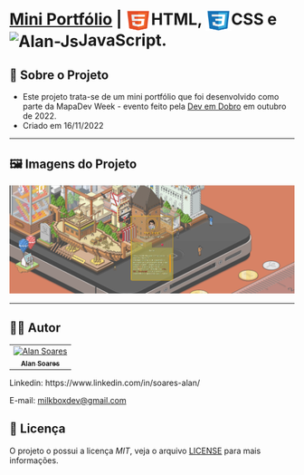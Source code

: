 # [Mini Portfólio](https://soares-alan.github.io/mini_portfolio/) | <img align="center" alt="Alan-HTML" height="35" width="45" src="https://raw.githubusercontent.com/devicons/devicon/master/icons/html5/html5-original.svg">HTML, <img align="center" alt="Alan-CSS" height="35" width="45" src="https://raw.githubusercontent.com/devicons/devicon/master/icons/css3/css3-original.svg">CSS e <img align="center" alt="Alan-Js" height="35" width="45" src="https://cdn.jsdelivr.net/gh/devicons/devicon/icons/javascript/javascript-original.svg">JavaScript.

## :page_facing_up: Sobre o Projeto
- Este projeto trata-se de um mini portfólio que foi desenvolvido como parte da MapaDev Week - evento feito pela [Dev em Dobro](https://github.com/devemdobro) em outubro de 2022.
- Criado em 16/11/2022
---
## :framed_picture: Imagens do Projeto

![imagem-projeto-final](mini-portfolio.png)

---
## :man_technologist:  Autor

<table class="author">
  <tr>
    <td align="center">
      <a href="hhttps://github.com/soares-alan">
        <img src="![image](https://user-images.githubusercontent.com/86978240/202549131-6f4b34d1-9c2b-4d1b-85bd-4ba13983ef9d.png)
" 
        width="100px;" alt="Alan Soares"/>
        <br/>
        <sub>
          <b>Alan Soares</b>
        </sub>
      </a>
    </td>
  </tr>
</table>   
   Linkedin:
   https://www.linkedin.com/in/soares-alan/
   
   E-mail: milkboxdev@gmail.com
   
  ## 📝 Licença
  
   O projeto o possui a licença _MIT_, veja o arquivo [LICENSE](LICENSE) para mais informações.
